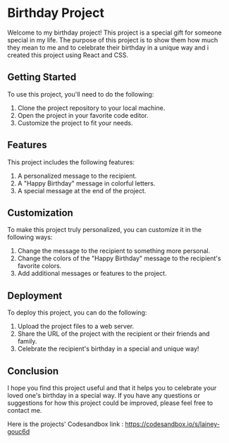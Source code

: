 # Birthday Project

Welcome to my birthday project! This project is a special gift for someone special in my life. The purpose of this project is to show them how much they mean to me and to celebrate their birthday in a unique way and i created this project using React and CSS.

## Getting Started

To use this project, you'll need to do the following:

1. Clone the project repository to your local machine.
2. Open the project in your favorite code editor.
3. Customize the project to fit your needs.

## Features

This project includes the following features:

1. A personalized message to the recipient.
2. A "Happy Birthday" message in colorful letters.
3. A special message at the end of the project.

## Customization

To make this project truly personalized, you can customize it in the following ways:

1. Change the message to the recipient to something more personal.
2. Change the colors of the "Happy Birthday" message to the recipient's favorite colors.
3. Add additional messages or features to the project.

## Deployment

To deploy this project, you can do the following:

1. Upload the project files to a web server.
2. Share the URL of the project with the recipient or their friends and family.
3. Celebrate the recipient's birthday in a special and unique way!

## Conclusion

I hope you find this project useful and that it helps you to celebrate your loved one's birthday in a special way. If you have any questions or suggestions for how this project could be improved, please feel free to contact me.

Here is the projects' Codesandbox link :  https://codesandbox.io/s/lainey-gouc6d 

